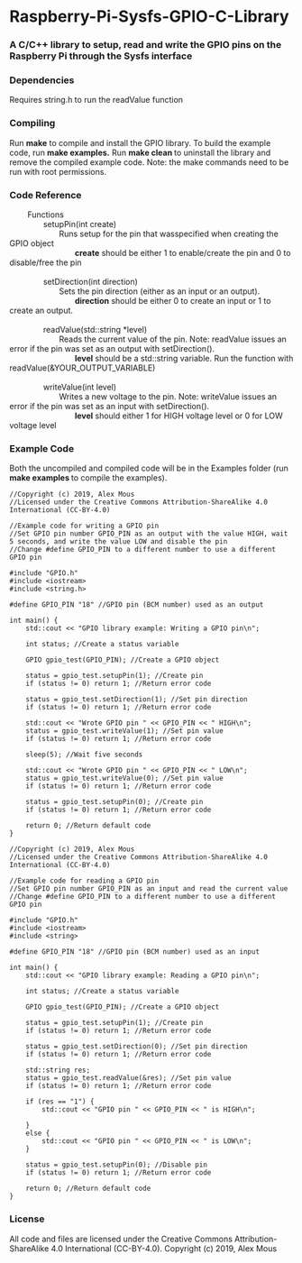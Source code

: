 # Raspberry-Pi-Sysfs-GPIO-C-Library
<h3>A C/C++ library to setup, read and write the GPIO pins on the Raspberry Pi through the Sysfs interface</h3>

<h3> Dependencies </h3>
Requires string.h to run the readValue function

<br>
<h3> Compiling </h3>
Run <strong>make</strong> to compile and install the GPIO library. To build the example code, run <strong> make examples.</strong> Run <strong> make clean </strong> to uninstall the library and remove the compiled example code. Note: the make commands need to be run with root permissions. 

<br>
<h3>Code Reference</h3>
&ensp;&ensp;&ensp;&ensp; Functions
<br> &ensp;&ensp;&ensp;&ensp;&ensp;&ensp;&ensp;&ensp; setupPin(int create)
<br> &ensp;&ensp;&ensp;&ensp;&ensp;&ensp;&ensp;&ensp;&ensp;&ensp;&ensp;&ensp; Runs setup for the pin that wasspecified when creating the GPIO object
<br> &ensp;&ensp;&ensp;&ensp;&ensp;&ensp;&ensp;&ensp;&ensp;&ensp;&ensp;&ensp;&ensp;&ensp;&ensp;&ensp; <strong>create</strong> should be either 1 to enable/create the pin and 0 to disable/free the pin
<br>
<br> &ensp;&ensp;&ensp;&ensp;&ensp;&ensp;&ensp;&ensp; setDirection(int direction)
<br> &ensp;&ensp;&ensp;&ensp;&ensp;&ensp;&ensp;&ensp;&ensp;&ensp;&ensp;&ensp; Sets the pin direction (either as an input or an output).
<br> &ensp;&ensp;&ensp;&ensp;&ensp;&ensp;&ensp;&ensp;&ensp;&ensp;&ensp;&ensp;&ensp;&ensp;&ensp;&ensp; <strong>direction</strong> should be either 0 to create an input or 1 to create an output.
<br>
<br> &ensp;&ensp;&ensp;&ensp;&ensp;&ensp;&ensp;&ensp; readValue(std::string *level)
<br> &ensp;&ensp;&ensp;&ensp;&ensp;&ensp;&ensp;&ensp;&ensp;&ensp;&ensp;&ensp; Reads the current value of the pin. Note: readValue issues an error if the pin was set as an output with setDirection().
<br> &ensp;&ensp;&ensp;&ensp;&ensp;&ensp;&ensp;&ensp;&ensp;&ensp;&ensp;&ensp;&ensp;&ensp;&ensp;&ensp; <strong>level</strong> should be a std::string variable. Run the function with readValue(&YOUR_OUTPUT_VARIABLE)
<br>
<br> &ensp;&ensp;&ensp;&ensp;&ensp;&ensp;&ensp;&ensp; writeValue(int level)
<br> &ensp;&ensp;&ensp;&ensp;&ensp;&ensp;&ensp;&ensp;&ensp;&ensp;&ensp;&ensp; Writes a new voltage to the pin. Note: writeValue issues an error if the pin was set as an input with setDirection().
<br> &ensp;&ensp;&ensp;&ensp;&ensp;&ensp;&ensp;&ensp;&ensp;&ensp;&ensp;&ensp;&ensp;&ensp;&ensp;&ensp; <strong>level</strong> should either 1 for HIGH voltage level or 0 for LOW voltage level

<br>
<h3> Example Code </h3>
Both the uncompiled and compiled code will be in the Examples folder (run <strong> make examples </strong> to compile the examples).

```
//Copyright (c) 2019, Alex Mous
//Licensed under the Creative Commons Attribution-ShareAlike 4.0 International (CC-BY-4.0)

//Example code for writing a GPIO pin
//Set GPIO pin number GPIO_PIN as an output with the value HIGH, wait 5 seconds, and write the value LOW and disable the pin
//Change #define GPIO_PIN to a different number to use a different GPIO pin

#include "GPIO.h"
#include <iostream>
#include <string.h>

#define GPIO_PIN "18" //GPIO pin (BCM number) used as an output

int main() {
	std::cout << "GPIO library example: Writing a GPIO pin\n";

	int status; //Create a status variable

	GPIO gpio_test(GPIO_PIN); //Create a GPIO object

	status = gpio_test.setupPin(1); //Create pin
	if (status != 0) return 1; //Return error code

	status = gpio_test.setDirection(1); //Set pin direction
	if (status != 0) return 1; //Return error code

	std::cout << "Wrote GPIO pin " << GPIO_PIN << " HIGH\n";
	status = gpio_test.writeValue(1); //Set pin value
	if (status != 0) return 1; //Return error code

	sleep(5); //Wait five seconds

	std::cout << "Wrote GPIO pin " << GPIO_PIN << " LOW\n";
	status = gpio_test.writeValue(0); //Set pin value
	if (status != 0) return 1; //Return error code

	status = gpio_test.setupPin(0); //Create pin
	if (status != 0) return 1; //Return error code

	return 0; //Return default code
}

```


```
//Copyright (c) 2019, Alex Mous
//Licensed under the Creative Commons Attribution-ShareAlike 4.0 International (CC-BY-4.0)

//Example code for reading a GPIO pin
//Set GPIO pin number GPIO_PIN as an input and read the current value
//Change #define GPIO_PIN to a different number to use a different GPIO pin

#include "GPIO.h"
#include <iostream>
#include <string>

#define GPIO_PIN "18" //GPIO pin (BCM number) used as an input

int main() {
	std::cout << "GPIO library example: Reading a GPIO pin\n";

	int status; //Create a status variable

	GPIO gpio_test(GPIO_PIN); //Create a GPIO object

	status = gpio_test.setupPin(1); //Create pin
	if (status != 0) return 1; //Return error code

	status = gpio_test.setDirection(0); //Set pin direction
	if (status != 0) return 1; //Return error code

	std::string res;
	status = gpio_test.readValue(&res); //Set pin value
	if (status != 0) return 1; //Return error code

	if (res == "1") {
		std::cout << "GPIO pin " << GPIO_PIN << " is HIGH\n";

	}
	else {
		std::cout << "GPIO pin " << GPIO_PIN << " is LOW\n";
	}

	status = gpio_test.setupPin(0); //Disable pin
	if (status != 0) return 1; //Return error code

	return 0; //Return default code
}
```

<h3> License </h3>
All code and files are licensed under the Creative Commons Attribution-ShareAlike 4.0 International (CC-BY-4.0). Copyright (c) 2019, Alex Mous

